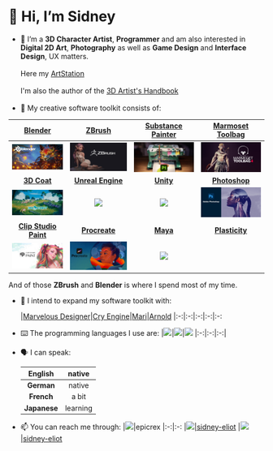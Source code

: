 # 👋 Hi, I’m Sidney
- 💜 I’m a **3D Character Artist**, **Programmer** and am also interested in **Digital 2D Art**, **Photography** as well as **Game Design** and **Interface Design**, UX matters.<br><br>Here my [ArtStation](https://www.artstation.com/sidney-eliot)<br><br>I'm also the author of the [3D Artist's Handbook](https://github.com/sidney-eliot/3d-artists-handbook/wiki)<br><br>
- 🧰 My creative software toolkit consists of:

|[Blender](https://www.blender.org/features)|[ZBrush](https://pixologic.com)|[**Substance Painter**](https://www.adobe.com/products/substance3d-painter.html)|[**Marmoset Toolbag**](https://marmoset.co/toolbag)
|:-:|:-:|:-:|:-:
|[<img src="images/banner_blender.jpg" width="400">](https://www.blender.org/features)|<a href="https://pixologic.com"><img src="images/banner_zbrush.jpg" width="400"></a>|<a href="https://www.adobe.com/products/substance3d-painter.html"><img src="images/banner_substance_painter.jpg" width="400"></a>|<a href="https://marmoset.co/toolbag"><img src="images/banner_marmoset_toolbag.jpg" width="400"></a>
|[**3D Coat**](https://3dcoat.com)|[**Unreal Engine**](https://www.unrealengine.com/en-US/features)|[**Unity**](https://unity.com)|[**Photoshop**](https://www.adobe.com/products/photoshop.html)
|<a href="https://3dcoat.com"><img src="images/banner_3d_coat.jpg" width="400"></a>|<a href="https://www.unrealengine.com/en-US/features"><img src="https://img.shields.io/static/v1?style=for-the-badge&message=Unreal+Engine&color=0E1128&logo=Unreal+Engine&logoColor=FFFFFF&label="/></a>|<a href="https://unity.com"><img src="https://img.shields.io/static/v1?style=for-the-badge&message=Unity&color=222222&logo=Unity&logoColor=FFFFFF&label="/></a>|<a href="https://www.adobe.com/products/photoshop.html"><img src="images/banner_photoshop.jpg" width="400"></a>
|[**Clip Studio Paint**](https://www.clipstudio.net/en)|[**Procreate**](https://procreate.com)|[**Maya**](https://www.autodesk.com/products/maya/overview)|[**Plasticity**](https://www.plasticity.xyz/)
|<a href="https://www.clipstudio.net/en"><img src="images/banner_clip_studio_paint.jpg" width="400"></a>|<a href="https://procreate.com"><img src="images/banner_procreate.jpg" width="400"></a>|<a href="https://www.autodesk.com/products/maya/overview"><img src="https://img.shields.io/static/v1?style=for-the-badge&message=Autodesk+Maya&color=37A5CC&logo=Autodesk+Maya&logoColor=FFFFFF&label="/></a>|




And of those **ZBrush** and **Blender** is where I spend most of my time.

- 🧰 I intend to expand my software toolkit with:

    |[Marvelous Designer](https://www.marvelousdesigner.com/)|[Cry Engine](https://www.cryengine.com)|[Mari](https://www.foundry.com/products/mari)|[Arnold](https://arnoldrenderer.com/)
    |:-:|:-:|:-:|:-:|:-:
    

- ⌨️ The programming languages I use are:
  |<a href="https://www.python.org/"><img src="https://img.shields.io/badge/python-3670A0?style=for-the-badge&logo=python&logoColor=ffdd54"/></a>|<a href="https://www.java.com/en/"><img src="https://img.shields.io/badge/java-%23ED8B00.svg?style=for-the-badge&logo=java&logoColor=white"/></a>|<a href="https://learn.microsoft.com/en-us/dotnet/csharp/"><img src="https://img.shields.io/badge/c%23-%23239120.svg?style=for-the-badge&logo=c-sharp&logoColor=white"/></a>
  |:-:|:-:|:-:|
  
- 🗣️ I can speak:

    |**English**|native
    |:-:|:-:
    |**German**|native
    |**French**|a bit
    |**Japanese**|learning

- 📫 You can reach me through:
    |<a href="https://discord.com"><img src="https://img.shields.io/static/v1?style=for-the-badge&message=Discord&color=5865F2&logo=Discord&logoColor=FFFFFF&label="/></a>|epicrex
    |:-:|:-:
    |<a href="https://www.linkedin.com/in/sidney-eliot"><img src="https://img.shields.io/badge/LinkedIn-0077B5?style=for-the-badge&logo=linkedin&logoColor=white">|[sidney-eliot](https://www.linkedin.com/in/sidney-eliot)
    |<a href="https://www.artstation.com/sidney-eliot"><img src="https://img.shields.io/static/v1?style=for-the-badge&message=ArtStation&color=222222&logo=ArtStation&logoColor=13AFF0&label=">|[sidney-eliot](https://www.artstation.com/sidney-eliot)

<!---
<a href="https://open.spotify.com/user/t7ym2qcd6hh1l1clqey6soo5b?si=4726a1f73537412b"><img src="https://img.shields.io/static/v1?style=for-the-badge&message=Spotify&color=1DB954&logo=Spotify&logoColor=FFFFFF&label="/>
Epicrex/Epicrex is a ✨ special ✨ repository because its `README.md` (this file) appears on your GitHub profile.
You can click the Preview link to take a look at your changes.
--->
